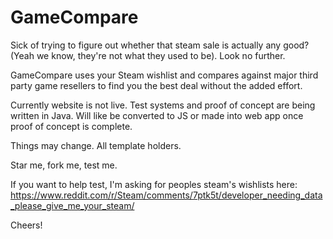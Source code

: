 # GameCompare
Sick of trying to figure out whether that steam sale is actually any good? (Yeah we know, they're not what they used to be). Look no further.

GameCompare uses your Steam wishlist and compares against major third party game resellers to find you the best deal without the added effort.

Currently website is not live. Test systems and proof of concept are being written in Java. Will like be converted to JS or made into web app once proof of concept is complete.

Things may change. All template holders.

Star me, fork me, test me.

If you want to help test, I'm asking for peoples steam's wishlists here:
https://www.reddit.com/r/Steam/comments/7ptk5t/developer_needing_data_please_give_me_your_steam/


Cheers!
